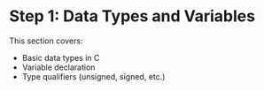 # Step 1: Data Types and Variables

This section covers:
- Basic data types in C
- Variable declaration
- Type qualifiers (unsigned, signed, etc.)

